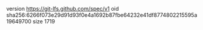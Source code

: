 version https://git-lfs.github.com/spec/v1
oid sha256:6266f073e29d91d93f0e4a1692b87fbe64232e41df8774802215595a19649700
size 1719

